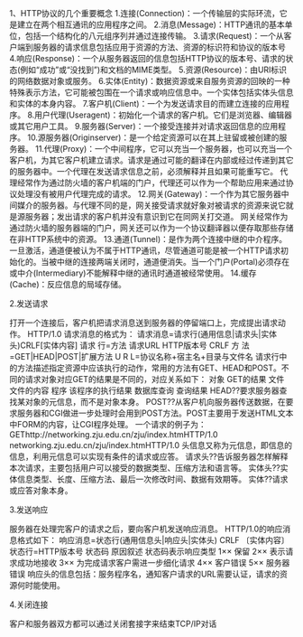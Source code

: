  1、HTTP协议的几个重要概念
 1.连接(Connection)：一个传输层的实际环流，它是建立在两个相互通讯的应用程序之间。
 2.消息(Message)：HTTP通讯的基本单位，包括一个结构化的八元组序列并通过连接传输。
 3.请求(Request)：一个从客户端到服务器的请求信息包括应用于资源的方法、资源的标识符和协议的版本号
 4.响应(Response)：一个从服务器返回的信息包括HTTP协议的版本号、请求的状态(例如“成功”或“没找到”)和文档的MIME类型。
 5.资源(Resource)：由URI标识的网络数据对象或服务。
 6.实体(Entity)：数据资源或来自服务资源的回映的一种特殊表示方法，它可能被包围在一个请求或响应信息中。一个实体包括实体头信息和实体的本身内容。
 7.客户机(Client)：一个为发送请求目的而建立连接的应用程序。
 8.用户代理(Useragent)：初始化一个请求的客户机。它们是浏览器、编辑器或其它用户工具。
 9.服务器(Server)：一个接受连接并对请求返回信息的应用程序。
 10.源服务器(Originserver)：是一个给定资源可以在其上驻留或被创建的服务器。
 11.代理(Proxy)：一个中间程序，它可以充当一个服务器，也可以充当一个客户机，为其它客户机建立请求。请求是通过可能的翻译在内部或经过传递到其它的服务器中。一个代理在发送请求信息之前，必须解释并且如果可能重写它。
 代理经常作为通过防火墙的客户机端的门户，代理还可以作为一个帮助应用来通过协议处理没有被用户代理完成的请求。
 12.网关(Gateway)：一个作为其它服务器中间媒介的服务器。与代理不同的是，网关接受请求就好象对被请求的资源来说它就是源服务器；发出请求的客户机并没有意识到它在同网关打交道。
 网关经常作为通过防火墙的服务器端的门户，网关还可以作为一个协议翻译器以便存取那些存储在非HTTP系统中的资源。
 13.通道(Tunnel)：是作为两个连接中继的中介程序。一旦激活，通道便被认为不属于HTTP通讯，尽管通道可能是被一个HTTP请求初始化的。当被中继的连接两端关闭时，通道便消失。当一个门户(Portal)必须存在或中介(Intermediary)不能解释中继的通讯时通道被经常使用。
 14.缓存(Cache)：反应信息的局域存储。

 2.发送请求

打开一个连接后，客户机把请求消息送到服务器的停留端口上，完成提出请求动作。
 HTTP/1.0 请求消息的格式为：
 请求消息=请求行(通用信息|请求头|实体头)CRLF[实体内容]
 请求 行=方法 请求URL HTTP版本号 CRLF
 方 法=GET|HEAD|POST|扩展方法
 U R L=协议名称+宿主名+目录与文件名
 请求行中的方法描述指定资源中应该执行的动作，常用的方法有GET、HEAD和POST。不同的请求对象对应GET的结果是不同的，对应关系如下：
 对象 GET的结果
 文件 文件的内容
 程序 该程序的执行结果
 数据库查询 查询结果
 HEAD??要求服务器查找某对象的元信息，而不是对象本身。
 POST??从客户机向服务器传送数据，在要求服务器和CGI做进一步处理时会用到POST方法。POST主要用于发送HTML文本中FORM的内容，让CGI程序处理。
 一个请求的例子为：
 GEThttp://networking.zju.edu.cn/zju/index.htmHTTP/1.0 networking.zju.edu.cn/zju/index.htmHTTP/1.0 头信息又称为元信息，即信息的信息，利用元信息可以实现有条件的请求或应答。
 请求头??告诉服务器怎样解释本次请求，主要包括用户可以接受的数据类型、压缩方法和语言等。
 实体头??实体信息类型、长度、压缩方法、最后一次修改时间、数据有效期等。
 实体??请求或应答对象本身。

 3.发送响应

 服务器在处理完客户的请求之后，要向客户机发送响应消息。
 HTTP/1.0的响应消息格式如下：
 响应消息=状态行(通用信息头|响应头|实体头) CRLF 〔实体内容〕
 状态行=HTTP版本号 状态码 原因叙述
 状态码表示响应类型
 1×× 保留
 2×× 表示请求成功地接收
 3×× 为完成请求客户需进一步细化请求
 4×× 客户错误
 5×× 服务器错误
 响应头的信息包括：服务程序名，通知客户请求的URL需要认证，请求的资源何时能使用。

 4.关闭连接

客户和服务器双方都可以通过关闭套接字来结束TCP/IP对话